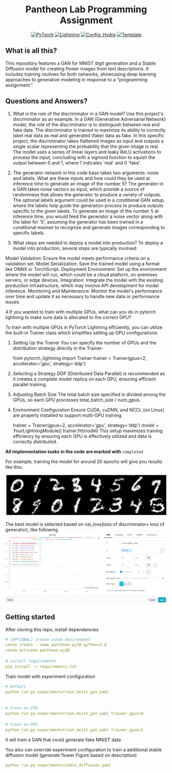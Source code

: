<div align="center">

# Pantheon Lab Programming Assignment

<a href="https://pytorch.org/get-started/locally/"><img alt="PyTorch" src="https://img.shields.io/badge/PyTorch-ee4c2c?logo=pytorch&logoColor=white"></a>
<a href="https://pytorchlightning.ai/"><img alt="Lightning" src="https://img.shields.io/badge/-Lightning-792ee5?logo=pytorchlightning&logoColor=white"></a>
<a href="https://hydra.cc/"><img alt="Config: Hydra" src="https://img.shields.io/badge/Config-Hydra-89b8cd"></a>
<a href="https://github.com/ashleve/lightning-hydra-template"><img alt="Template" src="https://img.shields.io/badge/-Lightning--Hydra--Template-017F2F?style=flat&logo=github&labelColor=gray"></a><br>

</div>

## What is all this?
This repository features a GAN for MNIST digit generation and a Stable Diffusion model for creating flower images from text descriptions. It includes training routines for both networks, showcasing deep learning approaches to generative modeling in response to a "programming assignment."


## Questions and Answers?
1. What is the role of the discriminator in a GAN model? Use this project's discriminator as an example.
In a GAN (Generative Adversarial Network) model, the role of the discriminator is to distinguish between real and fake data. The discriminator is trained to maximize its ability to correctly label real data as real and generated (fake) data as fake. In this specific project, the discriminator takes flattened images as input and outputs a single scalar representing the probability that the given image is real. The model uses a series of linear layers and leaky ReLU activations to process the input, concluding with a sigmoid function to squish the output between 0 and 1, where 1 indicates 'real' and 0 'fake'.

2. The generator network in this code base takes two arguments: noise and labels. What are these inputs and how could they be used at inference time to generate an image of the number 5?
The generator in a GAN takes noise vectors as input, which provide a source of randomness that allows the generator to produce a variety of outputs. The optional labels argument could be used in a conditional GAN setup, where the labels help guide the generation process to produce outputs specific to the given labels. To generate an image of the number 5 at inference time, you would feed the generator a noise vector along with the label for '5', assuming the generator has been trained in a conditional manner to recognize and generate images corresponding to specific labels.

3. What steps are needed to deploy a model into production?
To deploy a model into production, several steps are typically involved:

Model Validation: Ensure the model meets performance criteria on a validation set.
Model Serialization: Save the trained model using a format like ONNX or TorchScript.
Deployment Environment: Set up the environment where the model will run, which could be a cloud platform, on-premises servers, or edge devices.
Integration: Integrate the model with the existing production infrastructure, which may involve API development for model inference.
Monitoring and Maintenance: Monitor the model's performance over time and update it as necessary to handle new data or performance issues.

4.If you wanted to train with multiple GPUs, what can you do in pytorch lightning to make sure data is allocated to the correct GPU?

To train with multiple GPUs in PyTorch Lightning efficiently, you can utilize the built-in Trainer class which simplifies setting up GPU configurations:

1. Setting Up the Trainer
You can specify the number of GPUs and the distribution strategy directly in the Trainer:


    from pytorch_lightning import Trainer
    trainer = Trainer(gpus=2, accelerator='gpu', strategy='ddp')

2. Selecting a Strategy
DDP (Distributed Data Parallel) is recommended as it creates a complete model replica on each GPU, ensuring efficient parallel training.

3. Adjusting Batch Size
The total batch size specified is divided among the GPUs, so each GPU processes total_batch_size / num_gpus.

4. Environment Configuration
Ensure CUDA, cuDNN, and NCCL (on Linux) are properly installed to support multi-GPU training.

    trainer = Trainer(gpus=2, accelerator='gpu', strategy='ddp')
    model = YourLightningModule()
    trainer.fit(model)
    This setup maximizes training efficiency by ensuring each GPU is effectively utilized and data is correctly distributed.


**All implementation tasks in the code are marked with** `completed`


For example, training the model for around 20 epochs will give you results like this:

![example_train](./images/example_train.png)

The best model is selected based on val_loss(loss of discriminator+ loss of generator), like following
![example_train](./images/example_train1.png)

## Getting started
After cloning this repo, install dependencies
```yaml
# [OPTIONAL] create conda environment
conda create --name pantheon-py38 python=3.8
conda activate pantheon-py38

# install requirements
pip install -r requirements.txt
```

Train model with experiment configuration
```yaml
# default
python run.py experiment=train_mnist_gan.yaml


# train on CPU
python run.py experiment=train_mnist_gan.yaml trainer.gpus=0

# train on GPU
python run.py experiment=train_mnist_gan.yaml trainer.gpus=1
```

it will train a GAN that could generate fake MNIST data

You also can override experiment configuration to train a additional stable diffusion model (generate flower
Figure based on description)
```yaml
python run.py experiment=stable_diffusion.yaml
```


<br>
